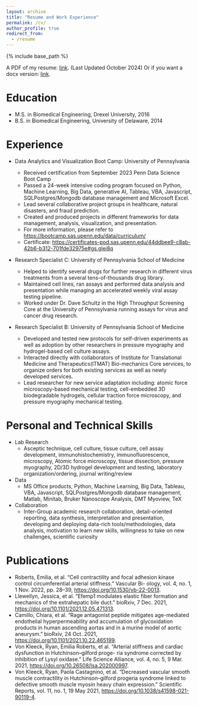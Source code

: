```yaml
---
layout: archive
title: "Resume and Work Experience"
permalink: /cv/
author_profile: true
redirect_from:
  - /resume
---
```


{% include base_path %}

A PDF of my resume: [link](https://eroberts91.github.io/personal-site/files/ERoberts_Resume_08_October_2024.pdf "Resume PDF"). (Last Updated October 2024)
Or if you want a docx version: [link](https://eroberts91.github.io/personal-site/files/ERoberts_Resume_08_October_2024.docx "Resume Word File").


Education
======
* M.S. in Biomedical Engineering, Drexel University, 2016
* B.S. in Biomedical Engineering, University of Delaware, 2014

Experience
======
* Data Analytics and Visualization Boot Camp: University of Pennsylvania 
  * Received certification from September 2023 Penn Data Science Boot Camp
  * Passed a 24-week intensive coding program focused on Python, Machine Learning, Big Data, generative AI, Tableau, VBA, Javascript, SQLPostgres/Mongodb database management and Microsoft Excel.
  * Lead several collaborative project groups in healthcare, natural disasters, and fraud prediction.
  * Created and produced projects in different frameworks for data management, analysis, visualization, and presentation.
  * For more information, please refer to https://bootcamp.sas.upenn.edu/data/curriculum/
  * Certificate: https://certificates-pod.sas.upenn.edu/44ddbee9-c8ab-42b6-b312-701fde32975e#gs.glei8q

* Research Specialist C: University of Pennsylvania School of Medicine
  * Helped to identify several drugs for further research in different virus treatments from a several tens-of-thousands drug library.
  * Maintained cell lines, ran assays and performed data analysis and presentation while managing an accelerated weekly viral assay testing pipeline.
  * Worked under Dr. Dave Schultz in the High Throughput Screening Core at the University of Pennsylvania running assays for virus and cancer drug research.

* Research Specialist B: University of Pennsylvania School of Medicine
  * Developed and tested new protocols for self-driven experiments as well as adoption by other researchers in pressure myography and hydrogel-based cell culture assays.
  * Interacted directly with collaborators of Institute for Translational Medicine and Therapeutics(ITMAT) Bio-mechanics Core services, to organize orders for both existing services as well as newly developed services.
  * Lead researcher for new service adaptation including: atomic force microscopy-based mechanical testing, cell-embedded 3D biodegradable hydrogels, cellular traction force microscopy, and pressure myography mechanical testing.
  
Personal and Technical Skills
======
* Lab Research 
  * Asceptic technique, cell culture, tissue culture, cell assay development, immunohistochemistry, immunofluorescence, microscopy, Atomic force microscopy, tissue dissection, pressure myography, 2D/3D hydrogel development and testing, laboratory organization/ordering, journal writing/review
* Data
  * MS Office products, Python, Machine Learning, Big Data, Tableau, VBA, Javascript, SQLPostgres/Mongodb database management, Matlab, Minitab, Bruker Nanoscope Analysis, DMT Myoview, TeX
* Collaboration
  * Inter-Group academic research collaboration, detail-oriented reporting, data synthesis, interpretation and presentation, developing and deploying data-rich tools/methodologies, data analysis, motivation to learn new skills, willingness to take on new challenges, scientific curiosity

Publications
======
* Roberts, Emilia, et al. “Cell contractility and focal adhesion kinase control circumferential arterial stiffness.” Vascular Bi-
ology, vol. 4, no. 1, 1 Nov. 2022, pp. 28–39, https://doi.org/10.1530/vb-22-0013.
* Llewellyn, Jessica, et al. “Efemp1 modulates elastic fiber formation and mechanics of the extrahepatic bile duct.” bioRxiv,
7 Dec. 2021, https://doi.org/10.1101/2021.12.05.471313.
* Camillo, Chiara, et al. “Rage antagonist peptide mitigates age-mediated endothelial hyperpermeability and accumulation
of glycoxidation products in human ascending aortas and in a murine model of aortic aneurysm.” bioRxiv, 24 Oct. 2021,
https://doi.org/10.1101/2021.10.22.465199.
* Von Kleeck, Ryan, Emilia Roberts, et al. “Arterial stiffness and cardiac dysfunction in Hutchinson–gilford proge-
ria syndrome corrected by inhibition of Lysyl oxidase.” Life Science Alliance, vol. 4, no. 5, 9 Mar. 2021,
https://doi.org/10.26508/lsa.202000997.
* Von Kleeck, Ryan, Paola Castagnino, et al. “Decreased vascular smooth muscle contractility in Hutchinson–gilford progeria
syndrome linked to defective smooth muscle myosin heavy chain expression.” Scientific Reports, vol. 11, no. 1, 19 May
2021, https://doi.org/10.1038/s41598-021-90119-4.
